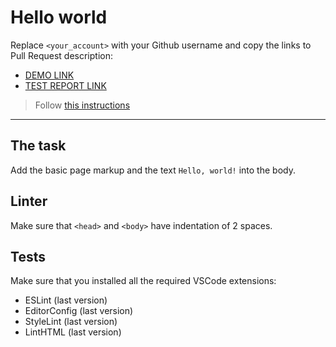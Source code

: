 # Hello world

Replace `<your_account>` with your Github username and copy the links to Pull Request description:
- [DEMO LINK](https://github.com/VolodymyrPst/layout_hello-world/)
- [TEST REPORT LINK](https://github.com/VolodymyrPst/layout_hello-world/report/html_report/)

> Follow [this instructions](https://mate-academy.github.io/layout_task-guideline/#how-to-solve-the-layout-tasks-on-github)
___

## The task

Add the basic page markup and the text `Hello, world!` into the body.

## Linter

Make sure that `<head>` and `<body>` have indentation of 2 spaces.

## Tests

Make sure that you installed all the required VSCode extensions:

- ESLint (last version)
- EditorConfig (last version)
- StyleLint (last version)
- LintHTML (last version)
